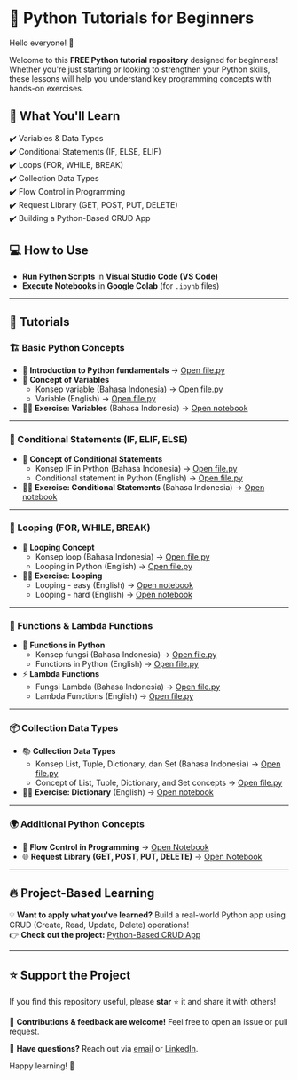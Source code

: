 # 🚀 Python Tutorials for Beginners  

Hello everyone! 👋  

Welcome to this **FREE Python tutorial repository** designed for beginners! Whether you're just starting or looking to strengthen your Python skills, these lessons will help you understand key programming concepts with hands-on exercises.  

## 📌 What You'll Learn  
✔️ Variables & Data Types  
✔️ Conditional Statements (IF, ELSE, ELIF)  
✔️ Loops (FOR, WHILE, BREAK)  
✔️ Collection Data Types  
✔️ Flow Control in Programming  
✔️ Request Library (GET, POST, PUT, DELETE)  
✔️ Building a Python-Based CRUD App  

## 💻 How to Use  
- **Run Python Scripts** in **Visual Studio Code (VS Code)**  
- **Execute Notebooks** in **Google Colab** (for `.ipynb` files)  

---

## 📂 Tutorials  

### 🏗️ Basic Python Concepts 

- 📜 **Introduction to Python fundamentals** → [Open file.py](https://github.com/harishmuh/Python-simple-tutorials/blob/main/Intro_to_Python_fundamental.ipynb)
- 📜 **Concept of Variables**  
  - Konsep variable (Bahasa Indonesia) → [Open file.py](https://github.com/harishmuh/Python-simple-tutorials/blob/main/variable_bahasa.py)  
  - Variable (English) → [Open file.py](https://github.com/harishmuh/Python-simple-tutorials/blob/main/variable_engsub.py)  
- 🏋️‍♂️ **Exercise: Variables** (Bahasa Indonesia) → [Open notebook](https://github.com/harishmuh/Python-simple-tutorials/blob/main/variable_practice_bahasa.ipynb)  

---

### 🔀 Conditional Statements (IF, ELIF, ELSE)  
- 📜 **Concept of Conditional Statements**  
  - Konsep IF in Python (Bahasa Indonesia) → [Open file.py](https://github.com/harishmuh/Python-simple-tutorials/blob/main/Conditional%20statements_bahasa.py)  
  - Conditional statement in Python (English) → [Open file.py](https://github.com/harishmuh/Python-simple-tutorials/blob/main/Conditional%20statement_engsub.py)  
- 🏋️‍♂️ **Exercise: Conditional Statements** (Bahasa Indonesia) → [Open notebook](https://github.com/harishmuh/Python-simple-tutorials/blob/main/Conditional_statement_practice_bahasa.ipynb)  

---

### 🔄 Looping (FOR, WHILE, BREAK)  
- 🔄 **Looping Concept**  
  - Konsep loop (Bahasa Indonesia) → [Open file.py](https://github.com/harishmuh/Python-simple-tutorials/blob/main/looping_bahasa.py)  
  - Looping in Python (English) → [Open file.py](https://github.com/harishmuh/Python-simple-tutorials/blob/main/looping_engsub.py)  
- 🏋️‍♂️ **Exercise: Looping**
  - Looping - easy (English) → [Open notebook](https://github.com/harishmuh/Python-simple-tutorials/blob/main/Looping_exercise_easy.ipynb)
  - Looping - hard (English) → [Open notebook](https://github.com/harishmuh/Python-simple-tutorials/blob/main/Looping_exercise.ipynb)
  
---

### 🔣 Functions & Lambda Functions  
- 🔧 **Functions in Python**  
  - Konsep fungsi (Bahasa Indonesia) → [Open file.py](https://github.com/harishmuh/Python-simple-tutorials/blob/main/function_bahasa.py)  
  - Functions in Python (English) → [Open file.py](https://github.com/harishmuh/Python-simple-tutorials/blob/main/function_engsub.py)  
- ⚡ **Lambda Functions**  
  - Fungsi Lambda (Bahasa Indonesia) → [Open file.py](https://github.com/harishmuh/Python-simple-tutorials/blob/main/lambda%20function_bahasa.py)  
  - Lambda Functions (English) → [Open file.py](https://github.com/harishmuh/Python-simple-tutorials/blob/main/lambda%20function_engsub.py)  

---

### 📦 Collection Data Types  
- 📚 **Collection Data Types**  
  - Konsep List, Tuple, Dictionary, dan Set (Bahasa Indonesia) → [Open file.py](https://github.com/harishmuh/Python-simple-tutorials/blob/main/collection%20data%20type_bahasa.py)  
  - Concept of List, Tuple, Dictionary, and Set concepts  → [Open file.py](https://github.com/harishmuh/Python-simple-tutorials/blob/main/collection%20data%20types_engsub.py)  
- 🏋️‍♂️ **Exercise: Dictionary** (English) → [Open notebook](https://github.com/harishmuh/Python-simple-tutorials/blob/main/Dictionary_exercise_eng_sub.ipynb)  


---

### 🌍 Additional Python Concepts  
- 🔄 **Flow Control in Programming** → [Open Notebook](https://github.com/harishmuh/Python-simple-tutorials/blob/main/Flow_control_code_implementation.ipynb)  
- 🌐 **Request Library (GET, POST, PUT, DELETE)** → [Open Notebook](https://github.com/harishmuh/Python-simple-tutorials/blob/main/Request_library.ipynb)  

---

## 🔥 Project-Based Learning  
💡 **Want to apply what you've learned?** Build a real-world Python app using CRUD (Create, Read, Update, Delete) operations!  
👉 **Check out the project:** [Python-Based CRUD App](https://github.com/harishmuh/e-feedmart)  

---

## ⭐ Support the Project  
If you find this repository useful, please **star** ⭐ it and share it with others!  

📢 **Contributions & feedback are welcome!** Feel free to open an issue or pull request.  

📩 **Have questions?** Reach out via [email](mailto:harishmuh@gmail.com) or [LinkedIn](https://www.linkedin.com/in/harishmuh).  

Happy learning! 🚀  
